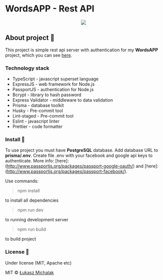 # WordsAPP - Rest API

<p align="center">
<img src="https://i.imgur.com/DOCBw0C.png">
</p>

## About project 📖

This project is simple rest api server with authentication for my **WordsAPP** project, which you can see [here](https://https://github.com/ilukaszm/wordsAPP).

### Technology stack

- TypeScript - javascript superset language
- ExpressJS - web framework for Node.js
- PassportJS - authentication for Node.js
- Bcrypt - library to hash password
- Express Validator - middleware to data validation
- Prisma - database toolkit
- Husky - Pre-commit tool
- Lint-staged - Pre-commit tool
- Eslint - javascript linter
- Prettier - code formatter

### Install 💾

To use project you must have **PostgreSQL** database. Add database URL to **prisma/.env**. Create file .env with your facebook and google api keys to authenticate. More info: [here]:(http://www.passportjs.org/packages/passport-google-oauth/)
and
[here]: (http://www.passportjs.org/packages/passport-facebook/).

Use commands:

> npm install

to install all dependencies

> npm run dev

to running development server

> npm run build

to build project

### License 📝

Under license (MIT, Apache etc)

MIT © [Łukasz Michalak](https://github.com/ilukaszm)

